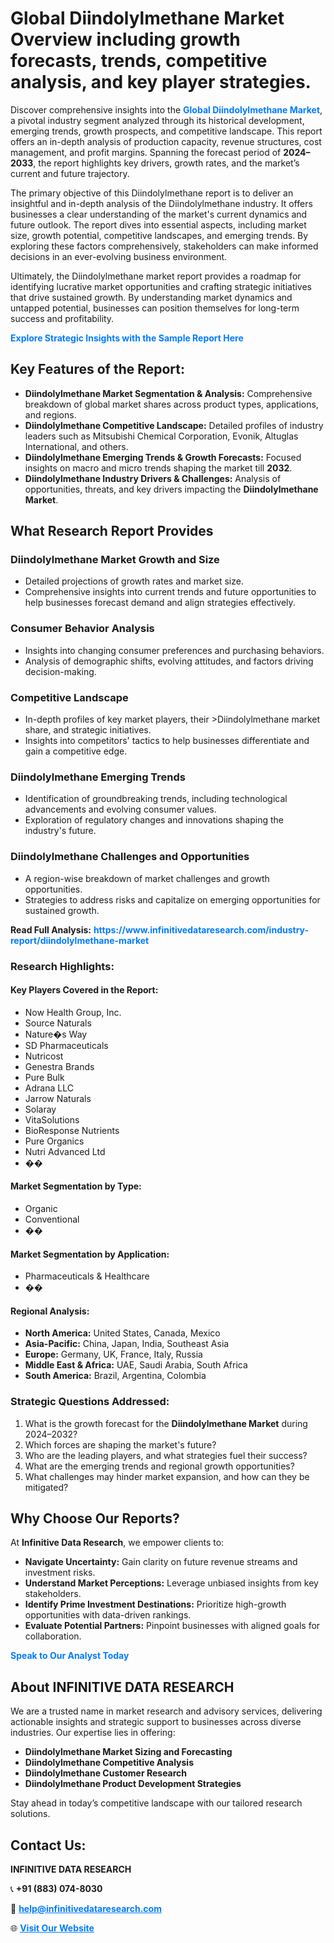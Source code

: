 <h1>Global Diindolylmethane Market Overview including growth forecasts, trends, competitive analysis, and key player strategies.</h1>
<p>
Discover comprehensive insights into the 
<a href="https://www.infinitivedataresearch.com/industry-report/diindolylmethane-market" rel="dofollow" style="color: #007BFF; text-decoration: none;"><strong>Global Diindolylmethane Market</strong></a>, a pivotal industry segment analyzed through its historical development, emerging trends, growth prospects, and competitive landscape. This report offers an in-depth analysis of production capacity, revenue structures, cost management, and profit margins. Spanning the forecast period of <strong>2024–2033</strong>, the report highlights key drivers, growth rates, and the market’s current and future trajectory.
</p>
<p>
The primary objective of this Diindolylmethane report is to deliver an insightful and in-depth analysis of the Diindolylmethane industry. It offers businesses a clear understanding of the market's current dynamics and future outlook. The report dives into essential aspects, including market size, growth potential, competitive landscapes, and emerging trends. By exploring these factors comprehensively, stakeholders can make informed decisions in an ever-evolving business environment.
</p>
<p>
Ultimately, the Diindolylmethane market report provides a roadmap for identifying lucrative market opportunities and crafting strategic initiatives that drive sustained growth. By understanding market dynamics and untapped potential, businesses can position themselves for long-term success and profitability.
</p>
<p>
<a href="https://www.infinitivedataresearch.com/request-sample/reportId=109013" style="color: #007BFF; text-decoration: none;"><strong>Explore Strategic Insights with the Sample Report Here</strong></a>
</p>

<h2>Key Features of the Report:</h2>
<ul>
<li><strong>Diindolylmethane Market Segmentation & Analysis:</strong> Comprehensive breakdown of global market shares across product types, applications, and regions.</li>
<li><strong>Diindolylmethane Competitive Landscape:</strong> Detailed profiles of industry leaders such as Mitsubishi Chemical Corporation, Evonik, Altuglas International, and others.</li>
<li><strong>Diindolylmethane Emerging Trends & Growth Forecasts:</strong> Focused insights on macro and micro trends shaping the market till <strong>2032</strong>.</li>
<li><strong>Diindolylmethane Industry Drivers & Challenges:</strong> Analysis of opportunities, threats, and key drivers impacting the <strong>Diindolylmethane Market</strong>.</li>
</ul>

<h2>What Research Report Provides</h2>
<h3>Diindolylmethane Market Growth and Size</h3>
<ul>
<li>Detailed projections of growth rates and market size.</li>
<li>Comprehensive insights into current trends and future opportunities to help businesses forecast demand and align strategies effectively.</li>
</ul>

<h3>Consumer Behavior Analysis</h3>
<ul>
<li>Insights into changing consumer preferences and purchasing behaviors.</li>
<li>Analysis of demographic shifts, evolving attitudes, and factors driving decision-making.</li>
</ul>

<h3>Competitive Landscape</h3>
<ul>
<li>In-depth profiles of key market players, their >Diindolylmethane market share, and strategic initiatives.</li>
<li>Insights into competitors' tactics to help businesses differentiate and gain a competitive edge.</li>
</ul>

<h3>Diindolylmethane Emerging Trends</h3>
<ul>
<li>Identification of groundbreaking trends, including technological advancements and evolving consumer values.</li>
<li>Exploration of regulatory changes and innovations shaping the industry's future.</li>
</ul>

<h3>Diindolylmethane Challenges and Opportunities</h3>
<ul>
<li>A region-wise breakdown of market challenges and growth opportunities.</li>
<li>Strategies to address risks and capitalize on emerging opportunities for sustained growth.</li>
</ul>
<p><strong>Read Full Analysis:</strong> <a href="https://www.infinitivedataresearch.com/industry-report/diindolylmethane-market" rel="dofollow" style="color: #007BFF; text-decoration: none;"><strong>https://www.infinitivedataresearch.com/industry-report/diindolylmethane-market</strong></a></p>
<h3>Research Highlights:</h3>
<h4>Key Players Covered in the Report:</h4>
<ul><li>Now Health Group, Inc.</li><li>Source Naturals</li><li>Nature�s Way</li><li>SD Pharmaceuticals</li><li>Nutricost</li><li>Genestra Brands</li><li>Pure Bulk</li><li>Adrana LLC</li><li>Jarrow Naturals</li><li>Solaray</li><li>VitaSolutions</li><li>BioResponse Nutrients</li><li>Pure Organics</li><li>Nutri Advanced Ltd</li><li>��</li></ul>
<h4>Market Segmentation by Type:</h4>
<ul><li>Organic</li><li>Conventional</li><li>��</li></ul>
<h4>Market Segmentation by Application:</h4>
<ul><li>Pharmaceuticals &amp; Healthcare</li><li>��</li></ul>

<h4>Regional Analysis:</h4>
<ul>
<li><strong>North America:</strong> United States, Canada, Mexico</li>
<li><strong>Asia-Pacific:</strong> China, Japan, India, Southeast Asia</li>
<li><strong>Europe:</strong> Germany, UK, France, Italy, Russia</li>
<li><strong>Middle East & Africa:</strong> UAE, Saudi Arabia, South Africa</li>
<li><strong>South America:</strong> Brazil, Argentina, Colombia</li>
</ul>

<h3>Strategic Questions Addressed:</h3>
<ol>
<li>What is the growth forecast for the <strong>Diindolylmethane Market</strong> during 2024–2032?</li>
<li>Which forces are shaping the market's future?</li>
<li>Who are the leading players, and what strategies fuel their success?</li>
<li>What are the emerging trends and regional growth opportunities?</li>
<li>What challenges may hinder market expansion, and how can they be mitigated?</li>
</ol>

<h2>Why Choose Our Reports?</h2>
<p>At <strong>Infinitive Data Research</strong>, we empower clients to:</p>
<ul>
<li><strong>Navigate Uncertainty:</strong> Gain clarity on future revenue streams and investment risks.</li>
<li><strong>Understand Market Perceptions:</strong> Leverage unbiased insights from key stakeholders.</li>
<li><strong>Identify Prime Investment Destinations:</strong> Prioritize high-growth opportunities with data-driven rankings.</li>
<li><strong>Evaluate Potential Partners:</strong> Pinpoint businesses with aligned goals for collaboration.</li>
</ul>
<p><a href="https://www.infinitivedataresearch.com/industry-report/diindolylmethane-market" rel="dofollow" style="color: #007BFF; text-decoration: none;"><strong>Speak to Our Analyst Today</strong></a></p>

<h2>About INFINITIVE DATA RESEARCH</h2>
<p>We are a trusted name in market research and advisory services, delivering actionable insights and strategic support to businesses across diverse industries. Our expertise lies in offering:</p>
<ul>
<li><strong>Diindolylmethane Market Sizing and Forecasting</strong></li>
<li><strong>Diindolylmethane Competitive Analysis</strong></li>
<li><strong>Diindolylmethane Customer Research</strong></li>
<li><strong>Diindolylmethane Product Development Strategies</strong></li>
</ul>
<p>Stay ahead in today’s competitive landscape with our tailored research solutions.</p>

<h2>Contact Us:</h2>
<p><strong>INFINITIVE DATA RESEARCH</strong></p>
<p>📞 <strong>+91 (883) 074-8030</strong></p>
<p>📧 <strong><a href="mailto:help@infinitivedataresearch.com" style="color: #007BFF;">help@infinitivedataresearch.com</a></strong></p>
<p>🌐 <strong><a href="https://www.infinitivedataresearch.com" rel="dofollow" style="color: #007BFF;">Visit Our Website</a></strong></p>